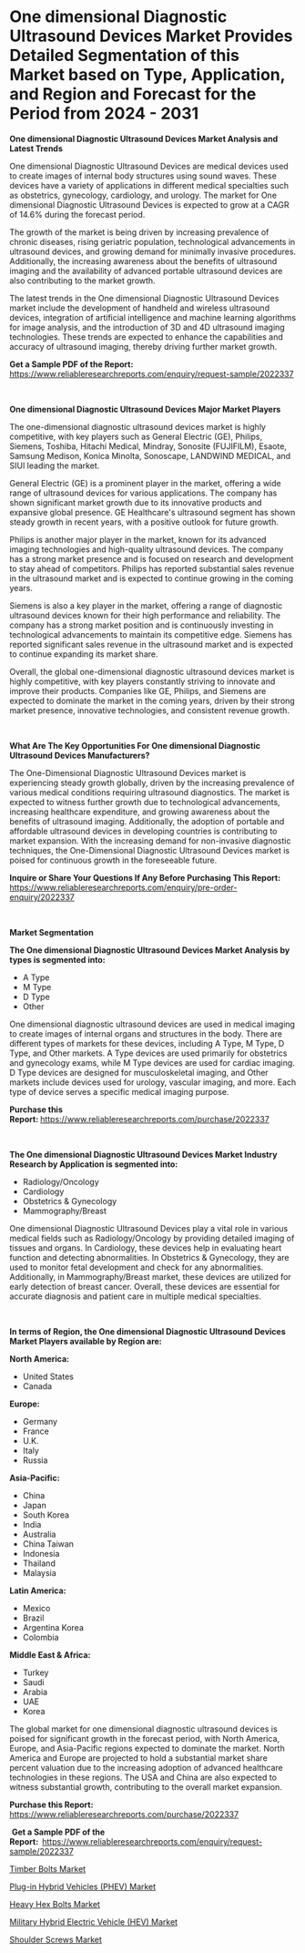 <p><h1>One dimensional Diagnostic Ultrasound Devices Market Provides Detailed Segmentation of this Market based on Type, Application, and Region and Forecast for the Period from 2024 - 2031</h1></p><p><strong>One dimensional Diagnostic Ultrasound Devices Market Analysis and Latest Trends</strong></p>
<p><p>One dimensional Diagnostic Ultrasound Devices are medical devices used to create images of internal body structures using sound waves. These devices have a variety of applications in different medical specialties such as obstetrics, gynecology, cardiology, and urology. The market for One dimensional Diagnostic Ultrasound Devices is expected to grow at a CAGR of 14.6% during the forecast period. </p><p>The growth of the market is being driven by increasing prevalence of chronic diseases, rising geriatric population, technological advancements in ultrasound devices, and growing demand for minimally invasive procedures. Additionally, the increasing awareness about the benefits of ultrasound imaging and the availability of advanced portable ultrasound devices are also contributing to the market growth.</p><p>The latest trends in the One dimensional Diagnostic Ultrasound Devices market include the development of handheld and wireless ultrasound devices, integration of artificial intelligence and machine learning algorithms for image analysis, and the introduction of 3D and 4D ultrasound imaging technologies. These trends are expected to enhance the capabilities and accuracy of ultrasound imaging, thereby driving further market growth.</p></p>
<p><strong>Get a Sample PDF of the Report:&nbsp;</strong> <a href="https://www.reliableresearchreports.com/enquiry/request-sample/2022337">https://www.reliableresearchreports.com/enquiry/request-sample/2022337</a></p>
<p>&nbsp;</p>
<p><strong>One dimensional Diagnostic Ultrasound Devices Major Market Players</strong></p>
<p><p>The one-dimensional diagnostic ultrasound devices market is highly competitive, with key players such as General Electric (GE), Philips, Siemens, Toshiba, Hitachi Medical, Mindray, Sonosite (FUJIFILM), Esaote, Samsung Medison, Konica Minolta, Sonoscape, LANDWIND MEDICAL, and SIUI leading the market.</p><p>General Electric (GE) is a prominent player in the market, offering a wide range of ultrasound devices for various applications. The company has shown significant market growth due to its innovative products and expansive global presence. GE Healthcare's ultrasound segment has shown steady growth in recent years, with a positive outlook for future growth.</p><p>Philips is another major player in the market, known for its advanced imaging technologies and high-quality ultrasound devices. The company has a strong market presence and is focused on research and development to stay ahead of competitors. Philips has reported substantial sales revenue in the ultrasound market and is expected to continue growing in the coming years.</p><p>Siemens is also a key player in the market, offering a range of diagnostic ultrasound devices known for their high performance and reliability. The company has a strong market position and is continuously investing in technological advancements to maintain its competitive edge. Siemens has reported significant sales revenue in the ultrasound market and is expected to continue expanding its market share.</p><p>Overall, the global one-dimensional diagnostic ultrasound devices market is highly competitive, with key players constantly striving to innovate and improve their products. Companies like GE, Philips, and Siemens are expected to dominate the market in the coming years, driven by their strong market presence, innovative technologies, and consistent revenue growth.</p></p>
<p>&nbsp;</p>
<p><strong>What Are The Key Opportunities For One dimensional Diagnostic Ultrasound Devices Manufacturers?</strong></p>
<p><p>The One-Dimensional Diagnostic Ultrasound Devices market is experiencing steady growth globally, driven by the increasing prevalence of various medical conditions requiring ultrasound diagnostics. The market is expected to witness further growth due to technological advancements, increasing healthcare expenditure, and growing awareness about the benefits of ultrasound imaging. Additionally, the adoption of portable and affordable ultrasound devices in developing countries is contributing to market expansion. With the increasing demand for non-invasive diagnostic techniques, the One-Dimensional Diagnostic Ultrasound Devices market is poised for continuous growth in the foreseeable future.</p></p>
<p><strong>Inquire or Share Your Questions If Any Before Purchasing This Report:</strong> <a href="https://www.reliableresearchreports.com/enquiry/pre-order-enquiry/2022337">https://www.reliableresearchreports.com/enquiry/pre-order-enquiry/2022337</a></p>
<p>&nbsp;</p>
<p><strong>Market Segmentation</strong></p>
<p><strong>The One dimensional Diagnostic Ultrasound Devices Market Analysis by types is segmented into:</strong></p>
<p><ul><li>A Type</li><li>M Type</li><li>D Type</li><li>Other</li></ul></p>
<p><p>One dimensional diagnostic ultrasound devices are used in medical imaging to create images of internal organs and structures in the body. There are different types of markets for these devices, including A Type, M Type, D Type, and Other markets. A Type devices are used primarily for obstetrics and gynecology exams, while M Type devices are used for cardiac imaging. D Type devices are designed for musculoskeletal imaging, and Other markets include devices used for urology, vascular imaging, and more. Each type of device serves a specific medical imaging purpose.</p></p>
<p><strong>Purchase this Report:&nbsp;</strong><a href="https://www.reliableresearchreports.com/purchase/2022337">https://www.reliableresearchreports.com/purchase/2022337</a></p>
<p>&nbsp;</p>
<p><strong>The One dimensional Diagnostic Ultrasound Devices Market Industry Research by Application is segmented into:</strong></p>
<p><ul><li>Radiology/Oncology</li><li>Cardiology</li><li>Obstetrics & Gynecology</li><li>Mammography/Breast</li></ul></p>
<p><p>One dimensional Diagnostic Ultrasound Devices play a vital role in various medical fields such as Radiology/Oncology by providing detailed imaging of tissues and organs. In Cardiology, these devices help in evaluating heart function and detecting abnormalities. In Obstetrics & Gynecology, they are used to monitor fetal development and check for any abnormalities. Additionally, in Mammography/Breast market, these devices are utilized for early detection of breast cancer. Overall, these devices are essential for accurate diagnosis and patient care in multiple medical specialties.</p></p>
<p>&nbsp;</p>
<p><strong>In terms of Region, the One dimensional Diagnostic Ultrasound Devices Market Players available by Region are:</strong></p>
<p>
    <p> <strong> North America: </strong>
        <ul>
            <li>United States</li>
            <li>Canada</li>
        </ul>
        </p> 
    <p> <strong> Europe: </strong>
        <ul>
            <li>Germany</li>
            <li>France</li>
            <li>U.K.</li>
            <li>Italy</li>
            <li>Russia</li>
        </ul>
        </p> 
    <p> <strong> Asia-Pacific: </strong>
        <ul>
            <li>China</li>
            <li>Japan</li>
            <li>South Korea</li>
            <li>India</li>
            <li>Australia</li>
            <li>China Taiwan</li>
            <li>Indonesia</li>
            <li>Thailand</li>
            <li>Malaysia</li>
        </ul>
        </p> 
    <p> <strong> Latin America: </strong>
        <ul>
            <li>Mexico</li>
            <li>Brazil</li>
            <li>Argentina Korea</li>
            <li>Colombia</li>
        </ul>
        </p> 
    <p> <strong> Middle East & Africa: </strong>
        <ul>
            <li>Turkey</li>
            <li>Saudi</li>
            <li>Arabia</li>
            <li>UAE</li>
            <li>Korea</li>
        </ul>
    </p>
    </p>
<p><p>The global market for one dimensional diagnostic ultrasound devices is poised for significant growth in the forecast period, with North America, Europe, and Asia-Pacific regions expected to dominate the market. North America and Europe are projected to hold a substantial market share percent valuation due to the increasing adoption of advanced healthcare technologies in these regions. The USA and China are also expected to witness substantial growth, contributing to the overall market expansion.</p></p>
<p><strong>Purchase this Report: </strong><a href="https://www.reliableresearchreports.com/purchase/2022337">https://www.reliableresearchreports.com/purchase/2022337</a></p>
<p>&nbsp;<strong>Get a Sample PDF of the Report:&nbsp;&nbsp;</strong><a href="https://www.reliableresearchreports.com/enquiry/request-sample/2022337">https://www.reliableresearchreports.com/enquiry/request-sample/2022337</a></p>
<p><strong></strong></p>
<p><p><a href="https://five-trouble-98a.notion.site/Timber-Bolts-Market-Dynamics-2024-2031-Also-about-Its-Market-Trends-Projections-and-Opportunities-01d264d848f946feaceb88040e1db0c5">Timber Bolts Market</a></p><p><a href="https://view.publitas.com/reportprime-1/plug-in-hybrid-vehicles-phev-market-size-evaluating-its-market-trends-growth-and-projections-2024-2031/">Plug-in Hybrid Vehicles (PHEV) Market</a></p><p><a href="https://nifty-kite-d51.notion.site/Heavy-Hex-Bolts-Market-Provides-Detailed-Segmentation-of-this-Market-based-on-Type-Application-and-27f0f98c3bc74aa9bef45869fb6fb605">Heavy Hex Bolts Market</a></p><p><a href="https://view.publitas.com/reportprime-1/military-hybrid-electric-vehicle-hev-market-research-report-forecasted-for-period-from-2024-2031-by-market-type-market-application-and-region/">Military Hybrid Electric Vehicle (HEV) Market</a></p><p><a href="https://ivy-potential-64b.notion.site/Shoulder-Screws-Market-Size-Share-Trends-Analysis-Report-By-Material-By-Type-By-End-user-By-Re-75e15b1259c9467b916fe7eba5704027">Shoulder Screws Market</a></p></p>
